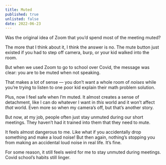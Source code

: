 ```yaml
---
title: Muted
published: true
unlisted: false
date: 2022-06-23
---
```


Was the original idea of Zoom that you’d spend most of the meeting muted?

The more that I think about it, I think the answer is no. The mute button just existed if you had to step off camera, burp, or your kid walked into the room.

But when we used Zoom to go to school over Covid, the message was clear: you are to be muted when not speaking.

That makes a lot of sense — you don’t want a whole room of _noises_ while you’re trying to listen to one poor kid explain their math problem solution.

Plus, now I feel safe when I’m muted. It almost creates a sense of detachment, like I can do whatever I want in _this_ world and it won’t affect _that_ world. Even more so when my camera’s off, but that’s another story.

But now, at my job, people often just stay unmuted during our short meetings. They haven’t had it trained into them that they need to mute.

It feels almost dangerous to me. Like what if you accidentally drop something and make a loud noise! But then again, nothing’s stopping you from making an accidental loud noise in real life. It’s fine.

For some reason, it still feels weird for me to stay unmuted during meetings. Covid school’s habits still linger.
